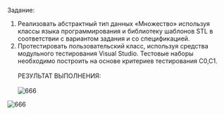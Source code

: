 Задание:<br>
1.	Реализовать абстрактный тип данных «Множество» используя классы языка программирования и библиотеку шаблонов STL в соответствии с вариантом задания и со спецификацией.
2.	Протестировать пользовательский класс, используя средства модульного тестирования Visual Studio. Тестовые наборы необходимо построить на основе критериев тестирования C0,C1.
<br><br>РЕЗУЛЬТАТ ВЫПОЛНЕНИЯ:<br><br>
![666](https://github.com/pirocsilin/educational/assets/97364957/9e380b0d-d638-426c-b7fa-0846bd13427f)

![666](https://github.com/pirocsilin/educational/assets/97364957/850b9df5-e887-42cb-9c5b-90c4e1c3df7c)


